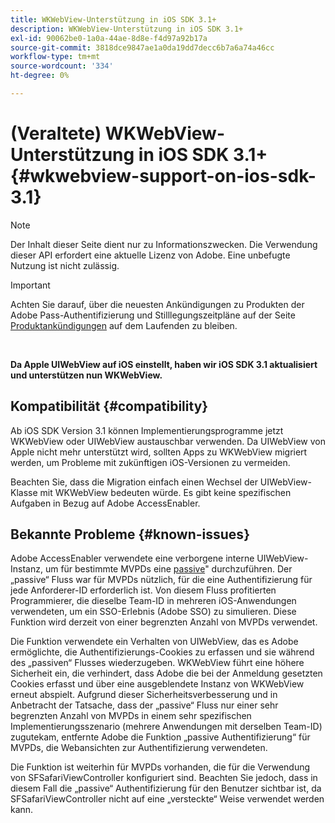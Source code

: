 ```yaml
---
title: WKWebView-Unterstützung in iOS SDK 3.1+
description: WKWebView-Unterstützung in iOS SDK 3.1+
exl-id: 90062be0-1a0a-44ae-8d8e-f4d97a92b17a
source-git-commit: 3818dce9847ae1a0da19dd7decc6b7a6a74a46cc
workflow-type: tm+mt
source-wordcount: '334'
ht-degree: 0%

---
```


# (Veraltete) WKWebView-Unterstützung in iOS SDK 3.1+ {#wkwebview-support-on-ios-sdk-3.1}

>[!NOTE]
>
>Der Inhalt dieser Seite dient nur zu Informationszwecken. Die Verwendung dieser API erfordert eine aktuelle Lizenz von Adobe. Eine unbefugte Nutzung ist nicht zulässig.

>[!IMPORTANT]
>
> Achten Sie darauf, über die neuesten Ankündigungen zu Produkten der Adobe Pass-Authentifizierung und Stilllegungszeitpläne auf der Seite [Produktankündigungen](/help/authentication/product-announcements.md) auf dem Laufenden zu bleiben.

</br>

**Da Apple UIWebView auf iOS einstellt, haben wir iOS SDK 3.1 aktualisiert und unterstützen nun WKWebView.**

## Kompatibilität {#compatibility}

Ab iOS SDK Version 3.1 können Implementierungsprogramme jetzt WKWebView oder UIWebView austauschbar verwenden. Da UIWebView von Apple nicht mehr unterstützt wird, sollten Apps zu WKWebView migriert werden, um Probleme mit zukünftigen iOS-Versionen zu vermeiden.

Beachten Sie, dass die Migration einfach einen Wechsel der UIWebView-Klasse mit WKWebView bedeuten würde. Es gibt keine spezifischen Aufgaben in Bezug auf Adobe AccessEnabler.

## Bekannte Probleme {#known-issues}

Adobe AccessEnabler verwendete eine verborgene interne UIWebView-Instanz, um für bestimmte MVPDs eine [passive &#x200B;](/help/authentication/integration-guide-programmers/legacy/sso-access/sso-passive-authn.md)&quot; durchzuführen. Der „passive“ Fluss war für MVPDs nützlich, für die eine Authentifizierung für jede Anforderer-ID erforderlich ist. Von diesem Fluss profitierten Programmierer, die dieselbe Team-ID in mehreren iOS-Anwendungen verwendeten, um ein SSO-Erlebnis (Adobe SSO) zu simulieren. Diese Funktion wird derzeit von einer begrenzten Anzahl von MVPDs verwendet.

Die Funktion verwendete ein Verhalten von UIWebView, das es Adobe ermöglichte, die Authentifizierungs-Cookies zu erfassen und sie während des „passiven“ Flusses wiederzugeben. WKWebView führt eine höhere Sicherheit ein, die verhindert, dass Adobe die bei der Anmeldung gesetzten Cookies erfasst und über eine ausgeblendete Instanz von WKWebView erneut abspielt. Aufgrund dieser Sicherheitsverbesserung und in Anbetracht der Tatsache, dass der „passive“ Fluss nur einer sehr begrenzten Anzahl von MVPDs in einem sehr spezifischen Implementierungsszenario (mehrere Anwendungen mit derselben Team-ID) zugutekam, entfernte Adobe die Funktion „passive Authentifizierung“ für MVPDs, die Webansichten zur Authentifizierung verwendeten.

Die Funktion ist weiterhin für MVPDs vorhanden, die für die Verwendung von SFSafariViewController konfiguriert sind. Beachten Sie jedoch, dass in diesem Fall die „passive“ Authentifizierung für den Benutzer sichtbar ist, da SFSafariViewController nicht auf eine „versteckte“ Weise verwendet werden kann.
